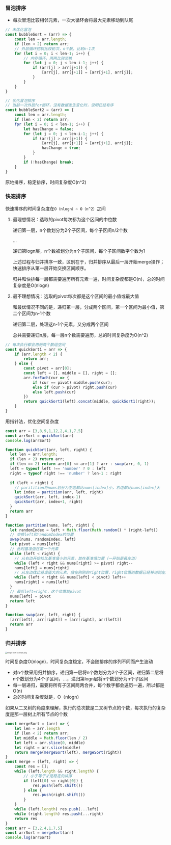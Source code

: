 ### 冒泡排序

+ 每次冒泡比较相邻元素，一次大循环会将最大元素移动到队尾

~~~js
// 未优化冒泡
const bubbleSort = (arr) => {
    const len = arr.length;
    if (len < 2) return arr;
    // 外层循环控制比较轮次，n个数，比较n-1次
    for (let i = 0; i < len-1; i++) {
        // 内存循环，两两比较交换
        for (let j = 0; j < len-i-1; j++) {
            if (arr[j] > arr[j+1]) {
                [arr[j], arr[j+1]] = [arr[j+1], arr[j]];
            }
        }
    }
}
~~~

~~~js
// 优化冒泡排序
// 当前一次外层for循环，没有数据发生变化时，说明已经有序
const bubbleSort2 = (arr) => {
    const len = arr.length;
    if (len < 2) return arr;
    fpr (let i = 0; i < len-1; i++) {
        let hasChange = false;
        for (let j = 0; j < len-i-1; j++) {
            if (arr[j] > arr[j+1]) {
                [arr[j], arr[j+1]] = [arr[j+1], arr[j]];
                hasChange = true;
            }
        }
        if (!hasChange) break;
    }
}
~~~

原地排序，稳定排序，时间复杂度O(n^2)

### 快速排序

快速排序的时间复杂度在`O（nlogn）~ O（n^2）`之间

1. 最理想情况：选取的pivot每次都为这个区间的中位数

   递归第一层，n个数划分为2个子区间，每个子区间n/2个数

   ...

   递归第logn层，n个数被划分为n个子区间，每个子区间数字个数为1

   上述过程与归并排序一致，区别在于，归并排序从最后一层开始merge操作；快速排序从第一层开始交换区间顺序。

   归并和快排每一层都需要遍历所有元素一遍，时间复杂度都是O(n)，总的时间复杂度是O(nlogn)

2. 最不理想情况：选取的pivot每次都是这个区间的最小值或最大值

   和最优情况不同的是，递归第一层，分成两个区间，第一个区间为最小值，第二个区间为n-1个数

   递归第二层，处理这n-1个元素，又分成两个区间

   总共需要递归n层，每一层n个数需要遍历，总的时间复杂度为O(n^2)

~~~js
// 每次执行都会用到两个数组空间
const quickSort1 = arr => {
    if (arr.length < 2) {
        return arr;
    } else {
        const pivot = arr[0];
        const left = [], middle = [], right = [];
        arr.forEach(cur => {
            if (cur == pivot) middle.push(cur);
            else if (cur > pivot) right.push(cur)
            else left.push(cur)
        })
        return quickSort1(left).concat(middle, quickSort1(right));
    }
}
~~~

用指针法，优化空间复杂度

~~~js
const arr = [3,8,9,1,12,2,4,1,7,5]
const arrSort = quickSort(arr)
console.log(arrSort)

function quickSort(arr, left, right) {
  let len = arr.length;
  if (len < 2) return arr;
  if (len == 2) return arr[0] <= arr[1] ? arr : swap(arr, 0, 1)
  left = typeof left !== 'number' ? 0 : left
  right = typeof right !== 'number' ? len-1 : right
  
  if (left < right) {
    // paritition将nums划分为左边都比nums[index]小，右边都比nums[index]大
    let index = partition(arr, left, right)
    quickSort(arr, left, index-1)
    quickSort(arr, index+1, right)
  }
  return arr
}

function partition(nums, left, right) {
  let randomIndex = left + Math.floor(Math.random() * (right-left))
  // 交换left和randomIndex的位置
  swap(nums, randomIndex, left)
  let pivot = nums[left]
  // 此时基准值在第一个元素
  while (left < right) {
    // 从右边开始找比基准值小的元素，放在基准值位置（一开始是最左边）
    while (left < right && nums[right] >= pivot) right--
    nums[left] = nums[right] 
    // 从左边找比基准值大的元素，放在刚刚的right位置，right位置的数据已经移动到左边了
    while (left < right && nums[left] < pivot) left++
    nums[right] = nums[left]
  }
  // 最后left=right，这个位置放pivot
  nums[left] = pivot
  return left
}

function swap(arr, left, right) {
  [arr[left], arr[right]] = [arr[right], arr[left]]
  return arr
}

~~~



### 归并排序

<img src="https://p1-jj.byteimg.com/tos-cn-i-t2oaga2asx/gold-user-assets/2019/7/23/16c1f400a4920693~tplv-t2oaga2asx-zoom-in-crop-mark:1678:0:0:0.awebp" alt="merge-sort-example.png" style="zoom:37%;" />

时间复杂度O(nlogn)，时间复杂度稳定，不会随排序的序列不同而产生波动

+ 对n个数采用归并排序，递归第一层将n个数划分为2个子区间，递归第二层将n个数划分为4个子区间，...，递归第logn层将n个数划分为n个子区间
+ 每一层递归，需要将所有子区间两两合并，每个数字都会遍历一遍，所以都是O(n)
+ 总的时间复杂度就是，O（nlogn）

如果从二叉树的角度来理解，执行的总次数是二叉树节点的个数，每次执行的复杂度是那一层树上所有节点的个数

~~~js
const mergeSort = (arr) => {
    let len = arr.length
    if (len < 2) return arr;
    let middle = Math.floor(len / 2)
    let left = arr.slice(0, middle)
    let right = arr.slice(middle)
    return merge(mergeSort(left), mergeSort(right))
}
const merge = (left, right) => {
    const res = [];
    while (left.length && right.length) {
        // 小于等于才是稳定的排序
        if (left[0] <= right[0]) {
            res.push(left.shift())
        } else {
            res.push(right.shift())
        }
    }
    while (left.length) res.push(...left)
    while (right.length) res.push(...right)
    return res
}
const arr = [3,2,4,1,7,5]
const arrSort = mergeSort(arr)
console.log(arrSort)
~~~

